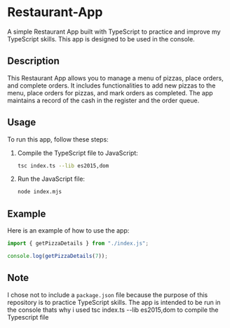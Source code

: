# Restaurant-App

A simple Restaurant App built with TypeScript to practice and improve my TypeScript skills. This app is designed to be used in the console.

## Description

This Restaurant App allows you to manage a menu of pizzas, place orders, and complete orders. It includes functionalities to add new pizzas to the menu, place orders for pizzas, and mark orders as completed. The app maintains a record of the cash in the register and the order queue.

## Usage

To run this app, follow these steps:

1. Compile the TypeScript file to JavaScript:

   ```sh
   tsc index.ts --lib es2015,dom
   ```

2. Run the JavaScript file:
   ```sh
   node index.mjs
   ```

## Example

Here is an example of how to use the app:

```javascript
import { getPizzaDetails } from "./index.js";

console.log(getPizzaDetails(7));
```

## Note

I chose not to include a `package.json` file because the purpose of this repository is to practice TypeScript skills. The app is intended to be run in the console thats why i used tsc index.ts --lib es2015,dom to compile the Typescript file

